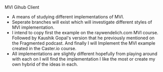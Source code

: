 MVI Gihub Client


- A means of studying different implementations of MVI.
- Seperate branches will exist which will investigate different styles of MVI implementation.
- I intend to copy first the example on the raywendelich.com MVI course. Followed by Kaushik Gopal's
  version that he previously mentioned on the Fragmented podcast. And finally I will Implement the MVI
  example created in the Caster.io course.
- All implementations are slightly different hopefully from playing around with each on I will find
  the implementation I like the most or create my own hybrid of the ideas in each.